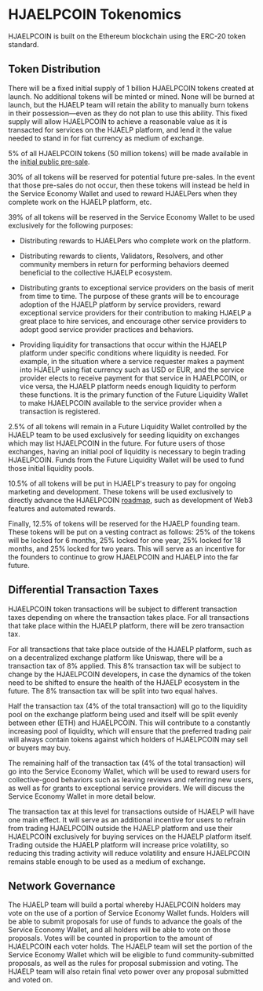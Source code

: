 # HJAELPCOIN Tokenomics

HJAELPCOIN is built on the Ethereum blockchain using the ERC-20 token standard.

## Token Distribution

There will be a fixed initial supply of 1 billion HJAELPCOIN tokens created at launch. No additional tokens will be minted or mined. None will be burned at launch, but the HJAELP team will retain the ability to manually burn tokens in their possession—even as they do not plan to use this ability. This fixed supply will allow HJAELPCOIN to achieve a reasonable value as it is transacted for services on the HJAELP platform, and lend it the value needed to stand in for fiat currency as medium of exchange.

5% of all HJAELPCOIN tokens (50 million tokens) will be made available in the [initial public pre-sale](https://hjaelp.xyz). 

30% of all tokens will be reserved for potential future pre-sales. In the event that those pre-sales do not occur, then these tokens will instead be held in the Service Economy Wallet and used to reward HJAELPers when they complete work on the HJAELP platform, etc.

39% of all tokens will be reserved in the Service Economy Wallet to be used exclusively for the following purposes:

- Distributing rewards to HJAELPers who complete work on the platform.

- Distributing rewards to clients, Validators, Resolvers, and other community members in return for performing behaviors deemed beneficial to the collective HJAELP ecosystem.

- Distributing grants to exceptional service providers on the basis of merit from time to time. The purpose of these grants will be to encourage adoption of the HJAELP platform by service providers, reward exceptional service providers for their contribution to making HJAELP a great place to hire services, and encourage other service providers to adopt good service provider practices and behaviors.

- Providing liquidity for transactions that occur within the HJAELP platform under specific conditions where liquidity is needed. For example, in the situation where a service requester makes a payment into HJAELP using fiat currency such as USD or EUR, and the service provider elects to receive payment for that service in HJAELPCOIN, or vice versa, the HJAELP platform needs enough liquidity to perform these functions. It is the primary function of the Future Liquidity Wallet to make HJAELPCOIN available to the service provider when a transaction is registered.

2.5% of all tokens will remain in a Future Liquidity Wallet controlled by the HJAELP team to be used exclusively for seeding liquidity on exchanges which may list HJAELPCOIN in the future. For future users of those exchanges, having an initial pool of liquidity is necessary to begin trading HJAELPCOIN. Funds from the Future Liquidity Wallet will be used to fund those initial liquidity pools.

10.5% of all tokens will be put in HJAELP's treasury to pay for ongoing marketing and development. These tokens will be used exclusively to directly advance the HJAELPCOIN [roadmap](../roadmap.md), such as development of Web3 features and automated rewards.

Finally, 12.5% of tokens will be reserved for the HJAELP founding team. These tokens will be put on a vesting contract as follows: 25% of the tokens will be locked for 6 months, 25% locked for one year, 25% locked for 18 months, and 25% locked for two years. This will serve as an incentive for the founders to continue to grow HJAELPCOIN and HJAELP into the far future.

## Differential Transaction Taxes

HJAELPCOIN token transactions will be subject to different transaction taxes depending on where the transaction takes place. For all transactions that take place within the HJAELP platform, there will be zero transaction tax.

For all transactions that take place outside of the HJAELP platform, such as on a decentralized exchange platform like Uniswap, there will be a transaction tax of 8% applied. This 8% transaction tax will be subject to change by the HJAELPCOIN developers, in case the dynamics of the token need to be shifted to ensure the health of the HJAELP ecosystem in the future. The 8% transaction tax will be split into two equal halves. 

Half the transaction tax (4% of the total transaction) will go to the liquidity pool on the exchange platform being used and itself will be split evenly between ether (ETH) and HJAELPCOIN. This will contribute to a constantly increasing pool of liquidity, which will ensure that the preferred trading pair will always contain tokens against which holders of HJAELPCOIN may sell or buyers may buy.

The remaining half of the transaction tax (4% of the total transaction) will go into the Service Economy Wallet, which will be used to reward users for collective-good behaviors such as leaving reviews and referring new users, as well as for grants to exceptional service providers. We will discuss the Service Economy Wallet in more detail below.

The transaction tax at this level for transactions outside of HJAELP will have one main effect. It will serve as an additional incentive for users to refrain from trading HJAELPCOIN outside the HJAELP platform and use their HJAELPCOIN exclusively for buying services on the HJAELP platform itself. Trading outside the HJAELP platform will increase price volatility, so reducing this trading activity will reduce volatility and ensure HJAELPCOIN remains stable enough to be used as a medium of exchange. 

## Network Governance

The HJAELP team will build a portal whereby HJAELPCOIN holders may vote on the use of a portion of Service Economy Wallet funds. Holders will be able to submit proposals for use of funds to advance the goals of the Service Economy Wallet, and all holders will be able to vote on those proposals. Votes will be counted in proportion to the amount of HJAELPCOIN each voter holds. The HJAELP team will set the portion of the Service Economy Wallet which will be eligible to fund community-submitted proposals, as well as the rules for proposal submission and voting. The HJAELP team will also retain final veto power over any proposal submitted and voted on.
